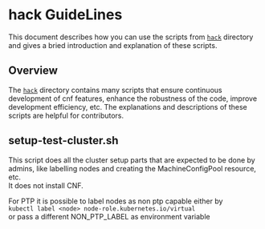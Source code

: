 # hack GuideLines

This document describes how you can use the scripts from [`hack`](.) directory
and gives a bried introduction and explanation of these scripts.

## Overview

The [`hack`](.) directory contains many scripts that ensure continuous development of cnf features,
enhance the robustness of the code, improve development efficiency, etc.
The explanations and descriptions of these scripts are helpful for contributors.

## setup-test-cluster.sh
This script does all the cluster setup parts that are expected to be done by admins, like labelling nodes and creating the MachineConfigPool resource, etc.  
It does not install CNF.

For PTP it is possible to label nodes as non ptp capable either by  
```kubectl label <node> node-role.kubernetes.io/virtual```  
or pass a different NON_PTP_LABEL as environment variable
